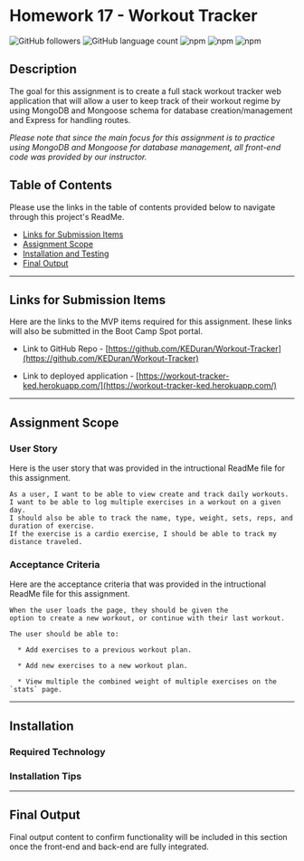 # Homework 17 - Workout Tracker

![GitHub followers](https://img.shields.io/github/followers/KEDuran?logo=GitHub&style=plastic)
![GitHub language count](https://img.shields.io/github/languages/count/KEDuran/Workout-Tracker?color=yellow&logo=GitHub)
![npm](https://img.shields.io/npm/v/express?color=green&label=express&logo=NPM&style=plastic)
![npm](https://img.shields.io/npm/v/mongoose?color=orange&label=mongoose&logo=NPM&style=plastic)
![npm](https://img.shields.io/npm/v/morgan?color=pink&label=morgan&logo=NPM&style=plastic)

## Description

The goal for this assignment is to create a full stack workout tracker web application that will allow a user to keep track of their workout regime by using MongoDB and Mongoose schema for database creation/management and Express for handling routes.

_Please note that since the main focus for this assignment is to practice using MongoDB and Mongoose for database management, all front-end code was provided by our instructor._

## Table of Contents

Please use the links in the table of contents provided below to navigate through this project's ReadMe.

- [Links for Submission Items](#links-for-submission-items)
- [Assignment Scope](#assignment-scope)
- [Installation and Testing](#installation-and-testing)
- [Final Output](#final-output)

---

## Links for Submission Items

Here are the links to the MVP items required for this assignment. Ihese links will also be submitted in the Boot Camp Spot portal.

- Link to GitHub Repo - [https://github.com/KEDuran/Workout-Tracker](https://github.com/KEDuran/Workout-Tracker)

- Link to deployed application - [https://workout-tracker-ked.herokuapp.com/](https://workout-tracker-ked.herokuapp.com/)

---

## Assignment Scope

### User Story

Here is the user story that was provided in the intructional ReadMe file for this assignment.

```
As a user, I want to be able to view create and track daily workouts.
I want to be able to log multiple exercises in a workout on a given day.
I should also be able to track the name, type, weight, sets, reps, and duration of exercise.
If the exercise is a cardio exercise, I should be able to track my distance traveled.
```

### Acceptance Criteria

Here are the acceptance criteria that was provided in the intructional ReadMe file for this assignment.

```
When the user loads the page, they should be given the
option to create a new workout, or continue with their last workout.

The user should be able to:

  * Add exercises to a previous workout plan.

  * Add new exercises to a new workout plan.

  * View multiple the combined weight of multiple exercises on the `stats` page.
```

---

## Installation

### Required Technology

### Installation Tips

---

## Final Output

Final output content to confirm functionality will be included in this section once the front-end and back-end are fully integrated.
